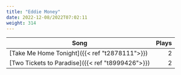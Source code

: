 ```yaml
---
title: "Eddie Money"
date: 2022-12-08/2022T07:02:11
weight: 314
---
```




 Song | Plays 
----- | -----:
[Take Me Home Tonight]({{< ref "t2878111">}}) | 2
[Two Tickets to Paradise]({{< ref "t8999426">}}) | 2

